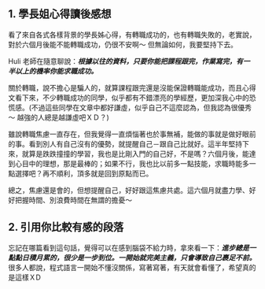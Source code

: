 ## 1. 學長姐心得讀後感想
看了來自各式各樣背景的學長姊心得，有轉職成功的，也有轉職失敗的，老實說，對於六個月後能不能轉職成功，仍很不安啊～ 但無論如何，我要堅持下去。

Huli 老師在隨意聊說：***根據以往的資料，只要你能把課程跟完，作業寫完，有一半以上的機率你能求職成功。*** 

關於轉職，說不擔心是騙人的，就算課程跟完還是沒能保證轉職能成功，而且心得文看下來，不少轉職成功的同學，似乎都有不錯漂亮的學經歷，更加深我心中的恐慌感。(不過這些同學在文章中都好謙虛，似乎自己不這麼認為，但我認為很優秀～ 越強的人總是越謙虛吧ＸＤ？)

雖說轉職焦慮一直存在，但我覺得一直煩惱著也於事無補，能做的事就是做好眼前的事。看到別人有自己沒有的優勢，就提醒自己－跟自己比就好。這半年堅持下來，就算是跌跌撞撞的學習，我也是比剛入門的自己好，不是嗎？六個月後，能達到心目中的理想，那是最棒的；如果不行，我也比以前多一點技能，求職時能多一點選擇吧？再不順利，頂多就是回到原點而已。

總之，焦慮還是會的，但想提醒自己，好好跟這焦慮共處。這六個月就盡力學、好好把握時間、別浪費時間在無謂的擔憂～



## 2. 引用你比較有感的段落
忘記在哪篇看到這句話，覺得可以在感到腦袋不給力時，拿來看一下：***進步總是一點點日積月累的，很少是一步到位。一開始就完美主義，只會導致自己裹足不前。***  很多人都說，程式語言一開始不懂沒關係，寫著寫著，有天就會看懂了，希望真的是這樣ＸD
